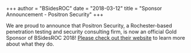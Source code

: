 +++
author = "BSidesROC"
date = "2018-03-12"
title = "Sponsor Announcement - Positron Security"
+++

We are proud to announce that Positron Security, a Rochester-based penetration testing and security consulting firm, is now an official Gold Sponsor of BSidesROC 2018!  [Please check out their website](https://www.positronsecurity.com/) to learn more about what they do.
